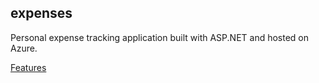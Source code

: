 ## expenses
Personal expense tracking application built with ASP.NET and hosted on Azure.

[Features](https://dvmorozov.github.io/expenses/features)
